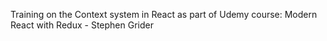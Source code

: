 Training on the Context system in React as part of Udemy course: Modern React with Redux - Stephen Grider
